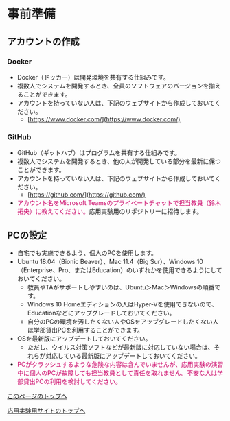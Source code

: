 # 事前準備
## アカウントの作成
### Docker
- Docker（ドッカー）は開発環境を共有する仕組みです。
- 複数人でシステムを開発するとき、全員のソフトウェアのバージョンを揃えることができます。
- アカウントを持っていない人は、下記のウェブサイトから作成しておいてください。
  - [https://www.docker.com/](https://www.docker.com/)

### GitHub
- GitHub（ギットハブ）はプログラムを共有する仕組みです。
- 複数人でシステムを開発するとき、他の人が開発している部分を最新に保つことができます。
- アカウントを持っていない人は、下記のウェブサイトから作成しておいてください。
  - [https://github.com/](https://github.com/)
- <span style="color: #CC0066;">アカウント名をMicrosoft Teamsのプライベートチャットで担当教員（鈴木拓央）に教えてください。</span>応用実験用のリポジトリーに招待します。

## PCの設定
- 自宅でも実施できるよう、個人のPCを使用します。
- Ubuntu 18.04（Bionic Beaver）、Mac 11.4（Big Sur）、Windows 10（Enterprise、Pro、またはEducation）のいずれかを使用できるようにしておいてください。
  - 教員やTAがサポートしやすいのは、Ubuntu＞Mac＞Windowsの順番です。
  - Windows 10 Homeエディションの人はHyper-Vを使用できないので、Educationなどにアップグレードしておいてください。
  - 自分のPCの環境を汚したくない人やOSをアップグレードしたくない人は学部貸出PCを利用することができます。
- OSを最新版にアップデートしておいてください。
  - ただし、ウイルス対策ソフトなどが最新版に対応していない場合は、それらが対応している最新版にアップデートしておいてください。
- <span style="color: #CC0066;">PCがクラッシュするような危険な内容は含んでいませんが、応用実験の演習中に個人のPCが故障しても担当教員として責任を取れません。不安な人は学部貸出PCの利用を検討してください。</span>

[このページのトップへ](#)

[応用実験用サイトのトップへ](https://stl-apu.github.io/advanced_experiment_2021/)
